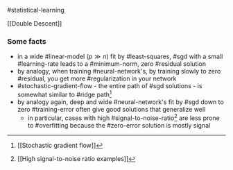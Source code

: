 #statistical-learning 

[[Double Descent]]

### Some facts
- in a wide #linear-model ($p \gg n$) fit by #least-squares, #sgd with a small #learning-rate leads to a #minimum-norm, zero #residual solution
- by analogy, when training #neural-network's, by training slowly to zero #residual, you get more #regularization in your network
- #stochastic-gradient-flow - the entire path of #sgd solutions - is somewhat similar to #ridge path[^1] 
- by analogy again, deep and wide #neural-network's fit by #sgd down to zero #training-error often give good solutions that generalize well
	- in particular, cases with high #signal-to-noise-ratio[^2] are less prone to #overfitting because the #zero-error solution is mostly signal

[^1]: [[Stochastic gradient flow]]
[^2]: [[High signal-to-noise ratio examples]]
